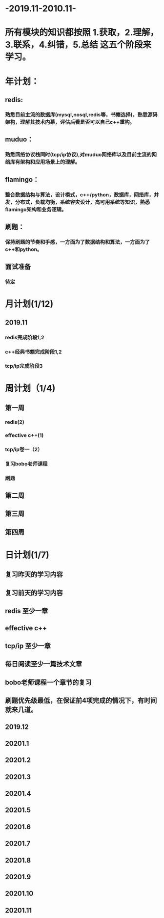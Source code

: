 # -2019.11-2010.11-
# 所有模块的知识都按照 1.获取，2.理解，3.联系，4.纠错，5.总结 这五个阶段来学习。
# 年计划：
## redis:
### 熟悉目前主流的数据库(mysql,nosql,redis等，书籍选择)，熟悉源码架构，理解其技术内幕，评估后看是否可以自己c++重构。
## muduo：
### 熟悉网络协议栈同时(tcp/ip协议),对muduo网络库以及目前主流的网络库有架构和应用场景上的理解。
## flamingo：
### 整合数据结构与算法，设计模式，c++/python，数据库，网络库，并发，分布式，负载均衡，系统容灾设计，高可用系统等知识，熟悉flamingo架构和业务逻辑。
## 刷题：
### 保持刷题的节奏和手感，一方面为了数据结构和算法，一方面为了c++和python。
## 面试准备
### 待定

# 月计划(1/12)
## 2019.11
### redis完成阶段1,2
### c++经典书籍完成阶段1,2
### tcp/ip完成阶段3
# 周计划（1/4)
## 第一周
### redis(2)
### effective c++(1)
### tcp/ip卷一（2）
### 复习bobo老师课程
### 刷题
## 第二周
## 第三周
## 第四周
# 日计划(1/7)
## 复习昨天的学习内容
## 复习前天的学习内容
## redis 至少一章
## effective c++ 
## tcp/ip 至少一章
## 每日阅读至少一篇技术文章
## bobo老师课程一个章节的复习
## 刷题优先级最低，在保证前4项完成的情况下，有时间就来几道。


## 2019.12
## 20201.1
## 20201.2
## 20201.3
## 20201.4
## 20201.5
## 20201.6
## 20201.7
## 20201.8
## 20201.9
## 20201.10
## 20201.11



